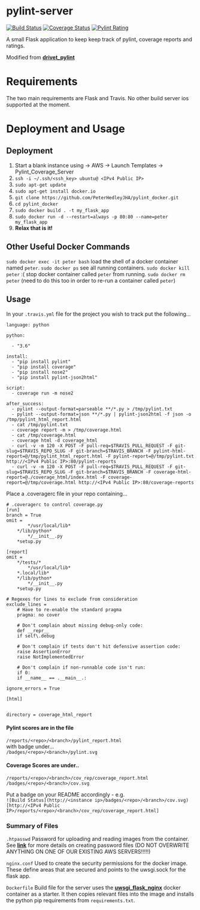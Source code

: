 pylint-server
====
[![Build Status](https://travis-ci.org/drivet/pylint-server.svg?branch=master)](https://travis-ci.org/drivet/pylint-server)
[![Coverage Status](https://coveralls.io/repos/drivet/pylint-server/badge.svg?branch=master)](https://coveralls.io/r/drivet/pylint-server?branch=master)
[![Pylint Rating](https://pylint.desmondrivet.com/drivet/pylint-server/rating.svg)](https://pylint.desmondrivet.com/drivet/pylint-server/report.html)

A small Flask application to keep keep track of pylint, coverage reports and ratings.

Modified from [**drivet_pylint**](https://github.com/drivet/pylint-server])

# Requirements

The two main requirements are Flask and Travis.  No other build server ios
supported at the moment.

# Deployment and Usage

## Deployment

1. Start a blank instance using -> AWS -> Launch Templates -> Pylint_Coverage_Server
2. `ssh -i ~/.ssh/<ssh_key> ubuntu@ <IPv4 Public IP>`
3. `sudo apt-get update`
4. `sudo apt-get install docker.io`
5. `git clone https://github.com/PeterHedleyJHA/pylint_docker.git`
6. `cd pylint_docker`
7. `sudo docker build . -t my_flask_app`
8. `sudo docker run -d --restart=always -p 80:80 --name=peter my_flask_app`
9. **Relax that is it!**

## Other Useful Docker Commands

`sudo docker exec -it peter bash` load the shell of a docker container named `peter`.
`sudo docker ps` see all running containers.
`sudo docker kill peter` :( stop docker container called `peter` from running.
`sudo docker rm peter` (need to do this too in order to re-run a container called `peter`)

## Usage

In your `.travis.yml` file for the project you wish to track put the following...

```
language: python

python:

  - "3.6"
  
install:
  - "pip install pylint"
  - "pip install coverage"
  - "pip install nose2"
  - "pip install pylint-json2html"
  
script:
  - coverage run -m nose2

after_success:
  - pylint --output-format=parseable **/*.py > /tmp/pylint.txt
  - pylint --output-format=json **/*.py | pylint-json2html -f json -o /tmp/pylint_html_report.html
  - cat /tmp/pylint.txt
  - coverage report -m > /tmp/coverage.html
  - cat /tmp/coverage.html
  - coverage html -d coverage_html
  - curl -v -m 120 -X POST -F pull-req=$TRAVIS_PULL_REQUEST -F git-slug=$TRAVIS_REPO_SLUG -F git-branch=$TRAVIS_BRANCH -F pylint-html-report=@/tmp/pylint_html_report.html -F pylint-report=@/tmp/pylint.txt http://<IPv4 Public IP>:80/pylint-reports
  - curl -v -m 120 -X POST -F pull-req=$TRAVIS_PULL_REQUEST -F git-slug=$TRAVIS_REPO_SLUG -F git-branch=$TRAVIS_BRANCH -F coverage-html-report=@./coverage_html/index.html -F coverage-report=@/tmp/coverage.html http://<IPv4 Public IP>:80/coverage-reports
```

Place a .coveragerc file in your repo containing...
```
# .coveragerc to control coverage.py
[run]
branch = True
omit =
        */usr/local/lib*
	*/lib/python*
        */__init__.py
	*setup.py

[report]
omit =
	*/tests/*
        */usr/local/lib*
	*.local/lib*
	*/lib/python*
        */__init__.py
	*setup.py

# Regexes for lines to exclude from consideration
exclude_lines =
    # Have to re-enable the standard pragma
    pragma: no cover

    # Don't complain about missing debug-only code:
    def __repr__
    if self\.debug

    # Don't complain if tests don't hit defensive assertion code:
    raise AssertionError
    raise NotImplementedError

    # Don't complain if non-runnable code isn't run:
    if 0:
    if __name__ == .__main__.:

ignore_errors = True

[html]


directory = coverage_html_report
```
#### Pylint scores are in the file
```/reports/<repo>/<branch>/pylint_report.html``` \
with badge under... \
```/badges/<repo>/<branch>/pylint.svg```

#### Coverage Scores are under..
```/reports/<repo>/<branch>/cov_rep/coverage_report.html``` \
```/badges/<repo>/<branch>/cov.svg``` 

Put a badge on your README accordingly - e.g. \
```![Build Status](http://<instance ip>/badges/<repo>/<branch>/cov.svg)[http://<IPv4 Public IP>/reports/<repo>/<branch>/cov_rep/coverage_report.html]```



### Summary of Files

`.htpasswd`
Password for uploading and reading images from the container. 
See [**link**](https://docs.nginx.com/nginx/admin-guide/security-controls/configuring-http-basic-authentication/) for more details on creating password files (DO NOT OVERWRITE ANYTHING ON ONE OF OUR EXISTING AWS SERVERS!!!!!)

`nginx.conf`
Used to create the security permissions for the docker image. These define areas that are secured and points to the uwsgi.sock for the flask app.

`Dockerfile`
Build file for the server uses the [**uwsgi_flask_nginx**](https://hub.docker.com/r/tiangolo/uwsgi-nginx-flask/) docker container as a starter. It then copies relevant files into the image and installs the python pip requirements from `requirements.txt`.

